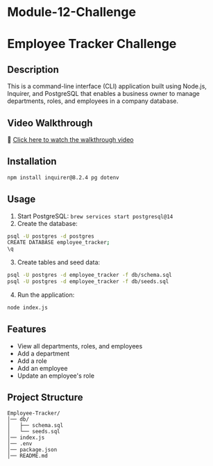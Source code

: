 # Module-12-Challenge

# Employee Tracker Challenge

## Description
This is a command-line interface (CLI) application built using Node.js, Inquirer, and PostgreSQL that enables a business owner to manage departments, roles, and employees in a company database.

## Video Walkthrough
🎥 [Click here to watch the walkthrough video](https://drive.google.com/file/d/1AiUfjozQsv1WtjYPbYasmb8MPNKfaB2x/view?usp=drive_link)

## Installation
```sh
npm install inquirer@8.2.4 pg dotenv
```

## Usage
1. Start PostgreSQL: `brew services start postgresql@14`
2. Create the database:
```sh
psql -U postgres -d postgres
CREATE DATABASE employee_tracker;
\q
```
3. Create tables and seed data:
```sh
psql -U postgres -d employee_tracker -f db/schema.sql
psql -U postgres -d employee_tracker -f db/seeds.sql
```
4. Run the application:
```sh
node index.js
```

## Features
- View all departments, roles, and employees
- Add a department
- Add a role
- Add an employee
- Update an employee's role

## Project Structure
```
Employee-Tracker/
│── db/
│   ├── schema.sql
│   └── seeds.sql
│── index.js
│── .env
│── package.json
│── README.md